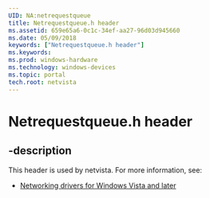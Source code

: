 ```yaml
---
UID: NA:netrequestqueue
title: Netrequestqueue.h header
ms.assetid: 659e65a6-0c1c-34ef-aa27-96d03d945660
ms.date: 05/09/2018
keywords: ["Netrequestqueue.h header"]
ms.keywords: 
ms.prod: windows-hardware
ms.technology: windows-devices
ms.topic: portal
tech.root: netvista
---
```


# Netrequestqueue.h header


## -description


This header is used by netvista. For more information, see:

- [Networking drivers for Windows Vista and later](../_netvista/index.md)
